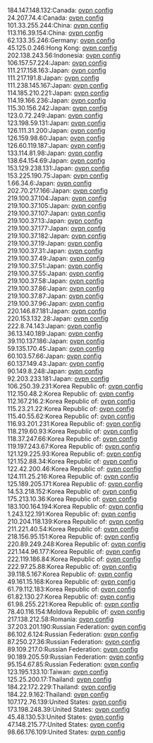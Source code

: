 184.147.148.132:Canada: [ovpn config](vpn/184_147_148_132.ovpn)  
24.207.74.4:Canada: [ovpn config](vpn/24_207_74_4.ovpn)  
101.33.255.244:China: [ovpn config](vpn/101_33_255_244.ovpn)  
113.116.39.154:China: [ovpn config](vpn/113_116_39_154.ovpn)  
62.133.35.246:Germany: [ovpn config](vpn/62_133_35_246.ovpn)  
45.125.0.246:Hong Kong: [ovpn config](vpn/45_125_0_246.ovpn)  
202.138.243.56:Indonesia: [ovpn config](vpn/202_138_243_56.ovpn)  
106.157.57.224:Japan: [ovpn config](vpn/106_157_57_224.ovpn)  
111.217.158.163:Japan: [ovpn config](vpn/111_217_158_163.ovpn)  
111.217.191.8:Japan: [ovpn config](vpn/111_217_191_8.ovpn)  
111.238.145.167:Japan: [ovpn config](vpn/111_238_145_167.ovpn)  
114.185.210.221:Japan: [ovpn config](vpn/114_185_210_221.ovpn)  
114.19.166.236:Japan: [ovpn config](vpn/114_19_166_236.ovpn)  
115.30.156.242:Japan: [ovpn config](vpn/115_30_156_242.ovpn)  
123.0.72.249:Japan: [ovpn config](vpn/123_0_72_249.ovpn)  
123.198.59.131:Japan: [ovpn config](vpn/123_198_59_131.ovpn)  
126.111.31.200:Japan: [ovpn config](vpn/126_111_31_200.ovpn)  
126.159.98.60:Japan: [ovpn config](vpn/126_159_98_60.ovpn)  
126.60.119.187:Japan: [ovpn config](vpn/126_60_119_187.ovpn)  
133.114.81.98:Japan: [ovpn config](vpn/133_114_81_98.ovpn)  
138.64.154.69:Japan: [ovpn config](vpn/138_64_154_69.ovpn)  
153.129.238.131:Japan: [ovpn config](vpn/153_129_238_131.ovpn)  
153.225.190.75:Japan: [ovpn config](vpn/153_225_190_75.ovpn)  
1.66.34.6:Japan: [ovpn config](vpn/1_66_34_6.ovpn)  
202.70.217.166:Japan: [ovpn config](vpn/202_70_217_166.ovpn)  
219.100.37.104:Japan: [ovpn config](vpn/219_100_37_104.ovpn)  
219.100.37.105:Japan: [ovpn config](vpn/219_100_37_105.ovpn)  
219.100.37.107:Japan: [ovpn config](vpn/219_100_37_107.ovpn)  
219.100.37.13:Japan: [ovpn config](vpn/219_100_37_13.ovpn)  
219.100.37.177:Japan: [ovpn config](vpn/219_100_37_177.ovpn)  
219.100.37.182:Japan: [ovpn config](vpn/219_100_37_182.ovpn)  
219.100.37.19:Japan: [ovpn config](vpn/219_100_37_19.ovpn)  
219.100.37.31:Japan: [ovpn config](vpn/219_100_37_31.ovpn)  
219.100.37.49:Japan: [ovpn config](vpn/219_100_37_49.ovpn)  
219.100.37.51:Japan: [ovpn config](vpn/219_100_37_51.ovpn)  
219.100.37.55:Japan: [ovpn config](vpn/219_100_37_55.ovpn)  
219.100.37.58:Japan: [ovpn config](vpn/219_100_37_58.ovpn)  
219.100.37.86:Japan: [ovpn config](vpn/219_100_37_86.ovpn)  
219.100.37.87:Japan: [ovpn config](vpn/219_100_37_87.ovpn)  
219.100.37.96:Japan: [ovpn config](vpn/219_100_37_96.ovpn)  
220.146.87.181:Japan: [ovpn config](vpn/220_146_87_181.ovpn)  
220.153.132.28:Japan: [ovpn config](vpn/220_153_132_28.ovpn)  
222.8.74.143:Japan: [ovpn config](vpn/222_8_74_143.ovpn)  
36.13.140.189:Japan: [ovpn config](vpn/36_13_140_189.ovpn)  
39.110.137.186:Japan: [ovpn config](vpn/39_110_137_186.ovpn)  
59.135.170.45:Japan: [ovpn config](vpn/59_135_170_45.ovpn)  
60.103.57.66:Japan: [ovpn config](vpn/60_103_57_66.ovpn)  
60.137.149.43:Japan: [ovpn config](vpn/60_137_149_43.ovpn)  
90.149.8.248:Japan: [ovpn config](vpn/90_149_8_248.ovpn)  
92.203.233.181:Japan: [ovpn config](vpn/92_203_233_181.ovpn)  
106.250.39.231:Korea Republic of: [ovpn config](vpn/106_250_39_231.ovpn)  
112.150.48.2:Korea Republic of: [ovpn config](vpn/112_150_48_2.ovpn)  
112.167.216.2:Korea Republic of: [ovpn config](vpn/112_167_216_2.ovpn)  
115.23.21.22:Korea Republic of: [ovpn config](vpn/115_23_21_22.ovpn)  
115.40.55.62:Korea Republic of: [ovpn config](vpn/115_40_55_62.ovpn)  
116.93.201.231:Korea Republic of: [ovpn config](vpn/116_93_201_231.ovpn)  
118.219.60.93:Korea Republic of: [ovpn config](vpn/118_219_60_93.ovpn)  
118.37.247.66:Korea Republic of: [ovpn config](vpn/118_37_247_66.ovpn)  
119.197.243.67:Korea Republic of: [ovpn config](vpn/119_197_243_67.ovpn)  
121.129.225.93:Korea Republic of: [ovpn config](vpn/121_129_225_93.ovpn)  
121.152.88.34:Korea Republic of: [ovpn config](vpn/121_152_88_34.ovpn)  
122.42.200.46:Korea Republic of: [ovpn config](vpn/122_42_200_46.ovpn)  
124.111.25.216:Korea Republic of: [ovpn config](vpn/124_111_25_216.ovpn)  
125.189.205.171:Korea Republic of: [ovpn config](vpn/125_189_205_171.ovpn)  
14.53.218.152:Korea Republic of: [ovpn config](vpn/14_53_218_152.ovpn)  
175.213.10.36:Korea Republic of: [ovpn config](vpn/175_213_10_36.ovpn)  
183.100.164.194:Korea Republic of: [ovpn config](vpn/183_100_164_194.ovpn)  
1.243.122.191:Korea Republic of: [ovpn config](vpn/1_243_122_191.ovpn)  
210.204.118.139:Korea Republic of: [ovpn config](vpn/210_204_118_139.ovpn)  
211.221.40.54:Korea Republic of: [ovpn config](vpn/211_221_40_54.ovpn)  
218.156.95.151:Korea Republic of: [ovpn config](vpn/218_156_95_151.ovpn)  
220.89.249.248:Korea Republic of: [ovpn config](vpn/220_89_249_248.ovpn)  
221.144.96.177:Korea Republic of: [ovpn config](vpn/221_144_96_177.ovpn)  
222.119.186.84:Korea Republic of: [ovpn config](vpn/222_119_186_84.ovpn)  
222.97.25.88:Korea Republic of: [ovpn config](vpn/222_97_25_88.ovpn)  
39.118.5.167:Korea Republic of: [ovpn config](vpn/39_118_5_167.ovpn)  
49.161.15.168:Korea Republic of: [ovpn config](vpn/49_161_15_168.ovpn)  
61.79.112.183:Korea Republic of: [ovpn config](vpn/61_79_112_183.ovpn)  
61.82.130.27:Korea Republic of: [ovpn config](vpn/61_82_130_27.ovpn)  
61.98.255.221:Korea Republic of: [ovpn config](vpn/61_98_255_221.ovpn)  
78.40.116.154:Moldova Republic of: [ovpn config](vpn/78_40_116_154.ovpn)  
217.138.212.58:Romania: [ovpn config](vpn/217_138_212_58.ovpn)  
37.203.201.190:Russian Federation: [ovpn config](vpn/37_203_201_190.ovpn)  
86.102.6.124:Russian Federation: [ovpn config](vpn/86_102_6_124.ovpn)  
87.250.27.36:Russian Federation: [ovpn config](vpn/87_250_27_36.ovpn)  
89.109.217.0:Russian Federation: [ovpn config](vpn/89_109_217_0.ovpn)  
90.189.205.59:Russian Federation: [ovpn config](vpn/90_189_205_59.ovpn)  
95.154.67.85:Russian Federation: [ovpn config](vpn/95_154_67_85.ovpn)  
123.195.133.10:Taiwan: [ovpn config](vpn/123_195_133_10.ovpn)  
125.25.200.17:Thailand: [ovpn config](vpn/125_25_200_17.ovpn)  
184.22.172.229:Thailand: [ovpn config](vpn/184_22_172_229.ovpn)  
184.22.9.162:Thailand: [ovpn config](vpn/184_22_9_162.ovpn)  
107.172.76.139:United States: [ovpn config](vpn/107_172_76_139.ovpn)  
173.198.248.39:United States: [ovpn config](vpn/173_198_248_39.ovpn)  
45.48.130.53:United States: [ovpn config](vpn/45_48_130_53.ovpn)  
47.148.215.77:United States: [ovpn config](vpn/47_148_215_77.ovpn)  
98.66.176.109:United States: [ovpn config](vpn/98_66_176_109.ovpn)  
